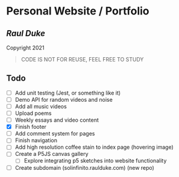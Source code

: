 # Personal Website / Portfolio

## *Raul Duke*

Copyright 2021

> CODE IS NOT FOR REUSE, FEEL FREE TO STUDY

## Todo

- [ ] Add unit testing (Jest, or something like it)
- [ ] Demo API for random videos and noise
- [ ] Add all music videos
- [ ] Upload poems
- [ ] Weekly essays and video content
- [X] Finish footer
- [ ] Add comment system for pages
- [ ] Finish navigation
- [ ] Add high resolution coffee stain to index page (hovering image)
- [ ] Create a P5JS canvas gallery
    - [ ] Explore integrating p5 sketches into website functionality
- [ ] Create subdomain (solinfinito.raulduke.com) (new repo)
